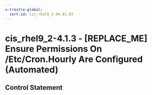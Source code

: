 ```yaml
---
x-trestle-global:
  sort-id: cis_rhel9_2-04.01.03
---
```


# cis_rhel9_2-4.1.3 - \[REPLACE_ME\] Ensure Permissions On /Etc/Cron.Hourly Are Configured (Automated)

## Control Statement
